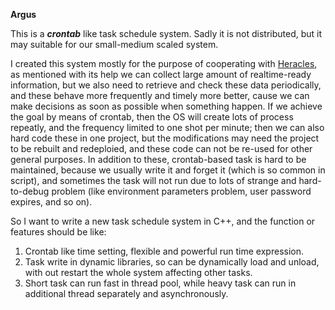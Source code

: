 **Argus**

This is a ***crontab*** like task schedule system. Sadly it is not distributed, but it may suitable for our small-medium scaled system.

I created this system mostly for the purpose of cooperating with [Heracles](https://github.com/taozhijiang/heracles), as mentioned with its help we can collect large amount of realtime-ready information, but we also need to retrieve and check these data periodically, and these behave more frequently and timely more better, cause we can make decisions as soon as possible when something happen. If we achieve the goal by means of crontab, then the OS will create lots of process repeatly, and the frequency limited to one shot per minute; then we can also hard code these in one project, but the modifications may need the project to be rebuilt and redeploied, and these code can not be re-used for other general purposes.
In addition to these, crontab-based task is hard to be maintained, because we usually write it and forget it (which is so common in script), and sometimes the task will not run due to lots of strange and hard-to-debug problem (like environment parameters problem, user password expires, and so on).

So I want to write a new task schedule system in C++, and the function or features should be like:
1. Crontab like time setting, flexible and powerful run time expression.
2. Task write in dynamic libraries, so can be dynamically load and unload, with out restart the whole system affecting other tasks.
3. Short task can run fast in thread pool, while heavy task can run in additional thread separately and asynchronously.

